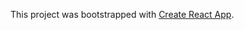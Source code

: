 This project was bootstrapped with [Create React App](https://github.com/facebook/create-react-app).

<!-- add wireframe .png here -->

